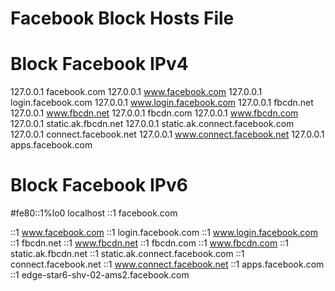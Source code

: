 # Facebook Block Hosts File

# Block Facebook IPv4
127.0.0.1   facebook.com
127.0.0.1   www.facebook.com
127.0.0.1   login.facebook.com
127.0.0.1   www.login.facebook.com
127.0.0.1   fbcdn.net
127.0.0.1   www.fbcdn.net
127.0.0.1   fbcdn.com
127.0.0.1   www.fbcdn.com
127.0.0.1   static.ak.fbcdn.net
127.0.0.1   static.ak.connect.facebook.com
127.0.0.1   connect.facebook.net
127.0.0.1   www.connect.facebook.net
127.0.0.1   apps.facebook.com


# Block Facebook IPv6
#fe80::1%lo0     localhost
::1     facebook.com

::1     www.facebook.com
::1     login.facebook.com
::1     www.login.facebook.com
::1     fbcdn.net
::1     www.fbcdn.net
::1     fbcdn.com
::1     www.fbcdn.com
::1     static.ak.fbcdn.net
::1     static.ak.connect.facebook.com
::1     connect.facebook.net
::1     www.connect.facebook.net
::1     apps.facebook.com
::1     edge-star6-shv-02-ams2.facebook.com
